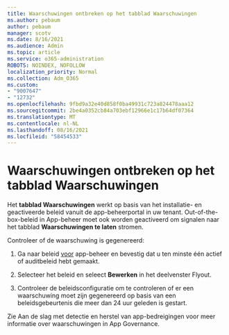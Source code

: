 ```yaml
---
title: Waarschuwingen ontbreken op het tabblad Waarschuwingen
ms.author: pebaum
author: pebaum
manager: scotv
ms.date: 8/16/2021
ms.audience: Admin
ms.topic: article
ms.service: o365-administration
ROBOTS: NOINDEX, NOFOLLOW
localization_priority: Normal
ms.collection: Adm_O365
ms.custom:
- "9007647"
- "12732"
ms.openlocfilehash: 9fbd9a32e40d858f0ba49931c723a824478aaa12
ms.sourcegitcommit: 2be4a0352cb84a703ebf12966e1c17b64df07364
ms.translationtype: MT
ms.contentlocale: nl-NL
ms.lasthandoff: 08/16/2021
ms.locfileid: "58454533"
---
```

# <a name="alerts-missing-from-alerts-tab"></a>Waarschuwingen ontbreken op het tabblad Waarschuwingen

Het **tabblad Waarschuwingen** werkt op basis van het installatie- en geactiveerde beleid vanuit de app-beheerportal in uw tenant. Out-of-the-box-beleid in App-beheer moet ook worden geactiveerd om signalen naar het tabblad **Waarschuwingen te laten** stromen. 

Controleer of de waarschuwing is gegenereerd:

1. Ga naar beleid [voor](https://compliance.microsoft.com/m365appprotection?viewid=policies) app-beheer en bevestig dat u ten minste één actief of auditbeleid hebt gemaakt.

1. Selecteer het beleid en seleect **Bewerken** in het deelvenster Flyout. 

1. Controleer de beleidsconfiguratie om te controleren of er een waarschuwing moet zijn gegenereerd op basis van een beleidsgebeurtenis die meer dan 24 uur geleden is gestart.

Zie Aan de slag met [](https://docs.microsoft.com/microsoft-365/compliance/app-governance-detect-remediate-get-started)detectie en herstel van app-bedreigingen voor meer informatie over waarschuwingen in App Governance.
